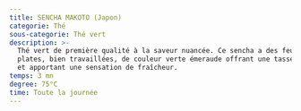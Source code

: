 ```yaml
---
title: SENCHA MAKOTO (Japon)
categorie: Thé
sous-categorie: Thé vert
description: >-
  Thé vert de première qualité à la saveur nuancée. Ce sencha a des feuilles
  plates, bien travaillées, de couleur verte émeraude offrant une tasse délicate
  et apportant une sensation de fraîcheur.
temps: 3 mn
degree: 75°C
time: Toute la journée
---
```


